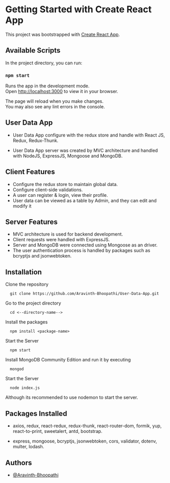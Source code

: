 # Getting Started with Create React App

This project was bootstrapped with [Create React App](https://github.com/facebook/create-react-app).

## Available Scripts

In the project directory, you can run:

### `npm start`

Runs the app in the development mode.\
Open [http://localhost:3000](http://localhost:3000) to view it in your browser.

The page will reload when you make changes.\
You may also see any lint errors in the console.

## User Data App

- User Data App configure with the redux store and handle with React JS, Redux, Redux-Thunk.

-  User Data App server was created by MVC architecture and handled with NodeJS, ExpressJS, Mongoose and MongoDB.

## Client Features 

- Configure the redux store to maintain global data.
- Configure client-side validations.
- A user can register & login, view their profile.
- User data can be viewed as a table by Admin, and they can edit and modify it

## Server Features 

- MVC architecture is used for backend development.
- Client requests were handled with ExpressJS.
- Server and MongoDB were connected using Mongoose as an driver.
- The user authentication process is handled by packages such as bcryptjs and jsonwebtoken.

## Installation

Clone the repository

```
  git clone https://github.com/Aravinth-Bhoopathi/User-Data-App.git
```

Go to the project directory

```
  cd <--directory-name-->
```

Install the packages
```
  npm install <package-name>
```

Start the Server
```
  npm start
```  

Install MongoDB Community Edition and run it by executing
```
  mongod
```

Start the Server
```
  node index.js
```  

Although its recommended to use nodemon to start the server.

## Packages Installed

- axios, redux, react-redux, redux-thunk, react-router-dom, formik, yup, react-to-print, sweetalert, antd, bootstrap.

- express, mongoose, bcryptjs, jsonwebtoken, cors, validator, dotenv, multer, lodash.

## Authors

- [@Aravinth-Bhoopathi](https://github.com/Aravinth-Bhoopathi)
